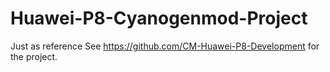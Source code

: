 # Huawei-P8-Cyanogenmod-Project
Just as reference
See https://github.com/CM-Huawei-P8-Development for the project.
